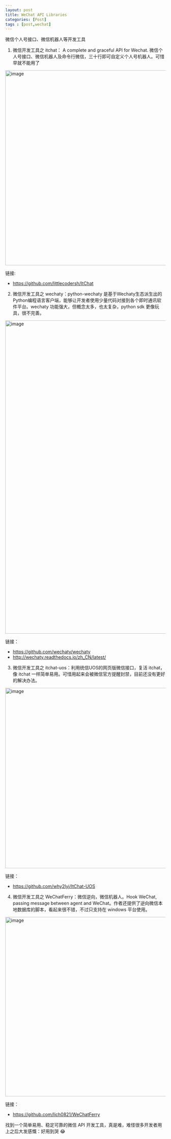 ```yaml
---
layout: post
title: WeChat API Libraries
categories: [Post]
tags : [post,wechat]
---
```


微信个人号接口、微信机器人等开发工具

1. 微信开发工具之 itchat： A complete and graceful API for Wechat. 微信个人号接口、微信机器人及命令行微信，三十行即可自定义个人号机器人。可惜早就不能用了

<img width="612" alt="image" src="https://user-images.githubusercontent.com/550518/236690470-f26b48a2-9d25-4547-be0d-cf438352bc7c.png">

链接: 
- https://github.com/littlecodersh/ItChat


2. 微信开发工具之 wechaty：python-wechaty 是基于Wechaty生态派生出的Python编程语言客户端，能够让开发者使用少量代码对接到各个即时通讯软件平台。wechaty 功能强大，但概念太多，也太复杂，python sdk 更像玩具，很不完善。

<img width="983" alt="image" src="https://user-images.githubusercontent.com/550518/236690700-ce303cf6-0048-4f18-a94d-8f75691a190c.png">

链接：
- https://github.com/wechaty/wechaty
- http://wechaty.readthedocs.io/zh_CN/latest/
 
3. 微信开发工具之 itchat-uos：利用统信UOS的网页版微信接口，复活 itchat，像 itchat 一样简单易用。可惜用起来会被微信官方提醒封禁，目前还没有更好的解决办法。

<img width="566" alt="image" src="https://user-images.githubusercontent.com/550518/236690741-a4690529-80e2-4a88-877a-e11efa77604c.png">

链接：
- https://github.com/why2lyj/ItChat-UOS

4. 微信开发工具之 WeChatFerry：微信逆向，微信机器人。Hook WeChat, passing message between agent and WeChat。作者还提供了逆向微信本地数据库的脚本，看起来很不错，不过只支持在 windows 平台使用。

<img width="563" alt="image" src="https://user-images.githubusercontent.com/550518/236690763-c4041efc-e935-4fa2-81be-dd7ce0dc8861.png">

链接：
- https://github.com/lich0821/WeChatFerry

找到一个简单易用、稳定可靠的微信 API 开发工具，真是难，难怪很多开发者用上之后大发感慨：好用到哭 😂
